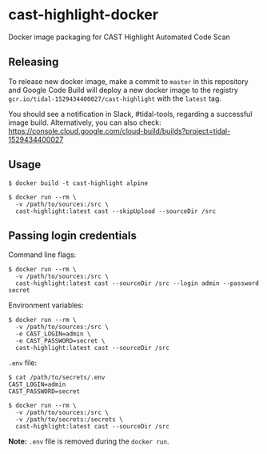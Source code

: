 # cast-highlight-docker

Docker image packaging for CAST Highlight Automated Code Scan

## Releasing

To release new docker image, make a commit to `master` in this repository and Google Code Build will deploy a new docker image to the registry `gcr.io/tidal-1529434400027/cast-highlight` with the `latest` tag.

You should see a notification in Slack, #tidal-tools, regarding a successful image build. Alternatively, you can also check: https://console.cloud.google.com/cloud-build/builds?project=tidal-1529434400027

## Usage

```
$ docker build -t cast-highlight alpine

$ docker run --rm \
  -v /path/to/sources:/src \
  cast-highlight:latest cast --skipUpload --sourceDir /src 
```

## Passing login credentials

Command line flags:

```
$ docker run --rm \
  -v /path/to/sources:/src \
  cast-highlight:latest cast --sourceDir /src --login admin --password secret
```

Environment variables:

```
$ docker run --rm \
  -v /path/to/sources:/src \
  -e CAST_LOGIN=admin \
  -e CAST_PASSWORD=secret \
  cast-highlight:latest cast --sourceDir /src
```

`.env` file:

```
$ cat /path/to/secrets/.env
CAST_LOGIN=admin
CAST_PASSWORD=secret

$ docker run --rm \
  -v /path/to/sources:/src \
  -v /path/to/secrets:/secrets \
  cast-highlight:latest cast --sourceDir /src
```

**Note:** `.env` file is removed during the `docker run`.
